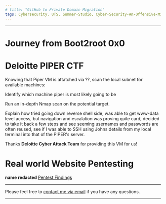 ```yaml
---
# title: "GitHub to Private Domain Migration"
tags: Cybersecurity, UTS, Summer-Studio, Cyber-Security-An-Offensive-Mindset, CTF, Capture-The-Flag
---
```

___

# **Journey from Boot2root 0x0**

# Deloitte PIPER CTF
Knowing that Piper VM is attatched via ??, scan the local subnet for available machines:

Identify which machine piper is most likely going to be

Run an in-depth Nmap scan on the potential target.

Explain how tried going down reverse shell side, was able to get www-data level access, but navigation and escalation was proving quite card, decided to take it back a few steps and see seeming usernames and passwords are often reused, see if I was able to SSH using Johns details from my local terminal into that of the PIPER's server.


Thanks **Deloitte Cyber Attack Team** for providing this VM for us!

# Real world Website Pentesting
**name redacted**
[Pentest Findings](https://github.com/AlwaysExtreme/root9b/blob/master/screenshots/Pentest%20Recon.docx)

---
Please feel free to [contact me via email](mailto:mitchell.l.tuck@student.uts.edu.au) if you have any questions.

<!--more-->

---

